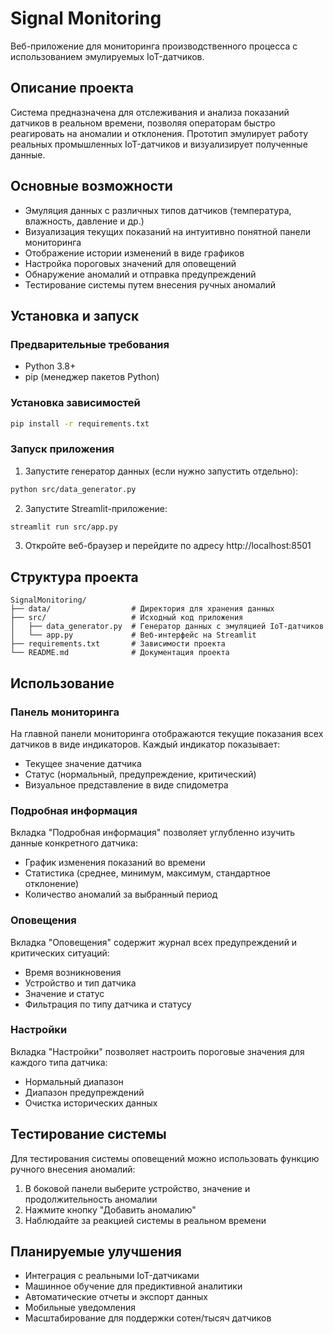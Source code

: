 # Signal Monitoring

Веб-приложение для мониторинга производственного процесса с использованием эмулируемых IoT-датчиков.

## Описание проекта

Система предназначена для отслеживания и анализа показаний датчиков в реальном времени, позволяя операторам быстро реагировать на аномалии и отклонения. Прототип эмулирует работу реальных промышленных IoT-датчиков и визуализирует полученные данные.

## Основные возможности

- Эмуляция данных с различных типов датчиков (температура, влажность, давление и др.)
- Визуализация текущих показаний на интуитивно понятной панели мониторинга
- Отображение истории изменений в виде графиков
- Настройка пороговых значений для оповещений
- Обнаружение аномалий и отправка предупреждений
- Тестирование системы путем внесения ручных аномалий

## Установка и запуск

### Предварительные требования

- Python 3.8+
- pip (менеджер пакетов Python)

### Установка зависимостей

```bash
pip install -r requirements.txt
```

### Запуск приложения

1. Запустите генератор данных (если нужно запустить отдельно):

```bash
python src/data_generator.py
```

2. Запустите Streamlit-приложение:

```bash
streamlit run src/app.py
```

3. Откройте веб-браузер и перейдите по адресу http://localhost:8501

## Структура проекта

```
SignalMonitoring/
├── data/                  # Директория для хранения данных
├── src/                   # Исходный код приложения
│   ├── data_generator.py  # Генератор данных с эмуляцией IoT-датчиков
│   └── app.py             # Веб-интерфейс на Streamlit
├── requirements.txt       # Зависимости проекта
└── README.md              # Документация проекта
```

## Использование

### Панель мониторинга

На главной панели мониторинга отображаются текущие показания всех датчиков в виде индикаторов. Каждый индикатор показывает:
- Текущее значение датчика
- Статус (нормальный, предупреждение, критический)
- Визуальное представление в виде спидометра

### Подробная информация

Вкладка "Подробная информация" позволяет углубленно изучить данные конкретного датчика:
- График изменения показаний во времени
- Статистика (среднее, минимум, максимум, стандартное отклонение)
- Количество аномалий за выбранный период

### Оповещения

Вкладка "Оповещения" содержит журнал всех предупреждений и критических ситуаций:
- Время возникновения
- Устройство и тип датчика
- Значение и статус
- Фильтрация по типу датчика и статусу

### Настройки

Вкладка "Настройки" позволяет настроить пороговые значения для каждого типа датчика:
- Нормальный диапазон
- Диапазон предупреждений
- Очистка исторических данных

## Тестирование системы

Для тестирования системы оповещений можно использовать функцию ручного внесения аномалий:
1. В боковой панели выберите устройство, значение и продолжительность аномалии
2. Нажмите кнопку "Добавить аномалию"
3. Наблюдайте за реакцией системы в реальном времени

## Планируемые улучшения

- Интеграция с реальными IoT-датчиками
- Машинное обучение для предиктивной аналитики
- Автоматические отчеты и экспорт данных
- Мобильные уведомления
- Масштабирование для поддержки сотен/тысяч датчиков
